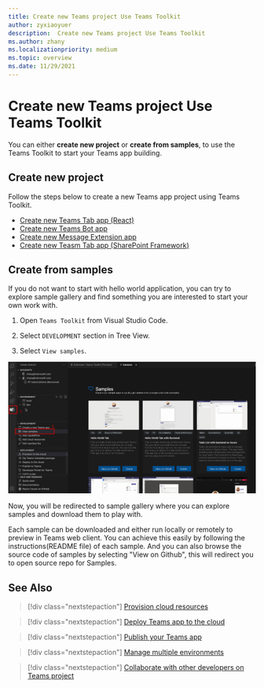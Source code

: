 ```yaml
---
title: Create new Teams project Use Teams Toolkit
author: zyxiaoyuer
description:  Create new Teams project Use Teams Toolkit
ms.author: zhany
ms.localizationpriority: medium
ms.topic: overview
ms.date: 11/29/2021
---
```


# Create new Teams project Use Teams Toolkit

You can either **create new project** or **create from samples**, to use the Teams Toolkit to start your Teams app building.

## Create new project

Follow the steps below to create a new Teams app project using Teams Toolkit.

- [Create new Teams Tab app (React)](https://docs.microsoft.com/microsoftteams/platform/sbs-gs-javascript?tabs=vscode%2Cvsc%2Cviscode%2Cvcode&tutorial-step=2)
- [Create new Teams Bot app](https://docs.microsoft.com/microsoftteams/platform/sbs-gs-spfx?tabs=vscode%2Cviscode&branch)
- [Create new Message Extension app](https://docs.microsoft.com/microsoftteams/platform/sbs-gs-javascript?tabs=vscode%2Cvsc%2Cviscode%2Cvcode&tutorial-step=6&branch)
- [Create new Teasm Tab app (SharePoint Framework)](https://docs.microsoft.com/microsoftteams/platform/sbs-gs-spfx?tabs=vscode%2Cviscode&branch)

## Create from samples

If you do not want to start with hello world application, you can try to explore sample gallery and find something you are interested to start your own work with.


 1. Open `Teams Toolkit` from Visual Studio Code.

 1. Select `DEVELOPMENT` section in Tree View.

 1. Select `View samples`.




![Teams Toolkit view samples](./images/teams-toolkit-view-samples.png)

Now, you will be redirected to sample gallery where you can explore samples and download them to play with.

Each sample can be downloaded and either run locally or remotely to preview in Teams web client. You can achieve this easily by following the instructions(README file) of each sample. And you can also browse the source code of samples by selecting "View on Github", this will redirect you to open source repo for Samples.

## See Also

> [!div class="nextstepaction"]
> [Provision cloud resources](provision.md)

> [!div class="nextstepaction"]
> [Deploy Teams app to the cloud](deploy.md)

> [!div class="nextstepaction"]
> [Publish your Teams app](TeamsFx-collaboration.md)

> [!div class="nextstepaction"]
> [Manage multiple environments](TeamsFx-multi-env.md)

> [!div class="nextstepaction"]
> [Collaborate with other developers on Teams project](TeamsFx-collaboration.md)

